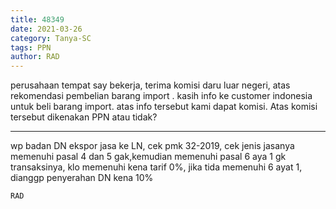 ```yaml
---
title: 48349
date: 2021-03-26
category: Tanya-SC
tags: PPN
author: RAD
---
```


perusahaan tempat say bekerja, terima komisi daru luar negeri, atas rekomendasi pembelian barang import . kasih info ke customer indonesia untuk beli barang import. atas info tersebut kami dapat komisi. Atas komisi tersebut dikenakan PPN atau tidak?

---

wp badan DN ekspor jasa ke LN, cek pmk 32-2019, cek jenis jasanya memenuhi pasal 4 dan 5 gak,kemudian memenuhi pasal 6 aya 1 gk transaksinya, klo memenuhi kena tarif 0%, jika tida memenuhi 6 ayat 1, dianggp penyerahan DN kena 10%

`RAD`
